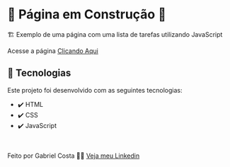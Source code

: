 # 🚧 Página em Construção 🚧
🏗️ Exemplo de uma página com uma lista de tarefas utilizando JavaScript

Acesse a página [Clicando Aqui](https://gabrielcostarep.github.io/Pagina-de-Captura/)

## 🚀 Tecnologias

Este projeto foi desenvolvido com as seguintes tecnologias:

- ✔️ HTML
- ✔️ CSS
- ✔️ JavaScript

<br>

Feito por Gabriel Costa 👋🏾 [Veja meu Linkedin](https://www.linkedin.com/in/gabrielcostadev/)
